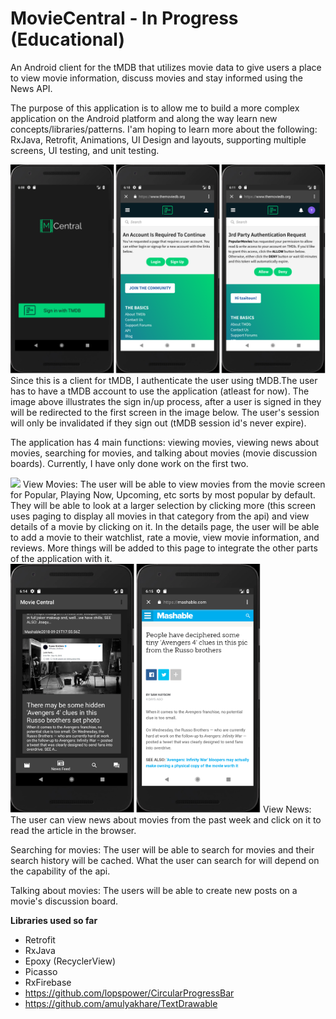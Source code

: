 # MovieCentral - In Progress (Educational)
An Android client for the tMDB that utilizes movie data to give users a place to view movie information, discuss movies and stay informed using the News API.

The purpose of this application is to allow me to build a more complex application on the Android platform and along the way learn new concepts/libraries/patterns. I'am hoping to learn more about the following: RxJava, Retrofit, Animations, UI Design and layouts, supporting multiple screens, UI testing, and unit testing.

<img src="https://github.com/tzaitoun/MovieCentral/blob/master/Authentication.png" width="600">
Since this is a client for tMDB, I authenticate the user using tMDB.The user has to have a tMDB account to use the application (atleast for now). The image above illustrates the sign in/up process, after a user is signed in they will be redirected to the first screen in the image below. The user's session will only be invalidated if they sign out (tMDB session id's never expire).

The application has 4 main functions: viewing movies, viewing news about movies, searching for movies, and talking about movies (movie discussion boards). Currently, I have only done work on the first two.

<img src="https://github.com/tzaitoun/MovieCentral/blob/master/MovieScreen.png" width="600">
View Movies: The user will be able to view movies from the movie screen for Popular, Playing Now, Upcoming, etc sorts by most popular by default. They will be able to look at a larger selection by clicking more (this screen uses paging to display all movies in that category from the api) and view details of a movie by clicking on it. In the details page, the user will be able to add a movie to their watchlist, rate a movie, view movie information, and reviews. More things will be added to this page to integrate the other parts of the application with it.

<img src="https://github.com/tzaitoun/MovieCentral/blob/master/NewsFeed.png" width="400"/>
View News: The user can view news about movies from the past week and click on it to read the article in the browser.</br>

Searching for movies: The user will be able to search for movies and their search history will be cached. What the user can search for will depend on the capability of the api.

Talking about movies: The users will be able to create new posts on a movie's discussion board. 

**Libraries used so far**
- Retrofit
- RxJava
- Epoxy (RecyclerView)
- Picasso
- RxFirebase
- https://github.com/lopspower/CircularProgressBar
- https://github.com/amulyakhare/TextDrawable
